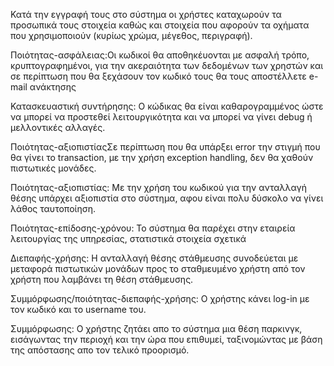 Κατά την εγγραφή τους στο σύστημα οι χρήστες καταχωρούν τα προσωπικά τους
στοιχεία καθώς και στοιχεία που αφορούν τα οχήματα που χρησιμοποιούν
(κυρίως χρώμα, μέγεθος, περιγραφή).  

Ποιότητας-ασφάλειας:Οι κωδικοί θα αποθηκέυονται με ασφαλή τρόπο, κρυπτογραφημένοι, για την ακεραιότητα των δεδομένων των χρηστών και σε περίπτωση που θα ξεχάσουν
τον κωδικό τους θα τους αποστέλλετε e-mail ανάκτησης

Κατασκευαστική συντήρησης: Ο κώδικας θα είναι καθαρογραμμένος ώστε να μπορεί να προστεθεί λειτουργικότητα και να μπορεί να γίνει debug ή μελλοντικές αλλαγές.

Ποιότητας-αξιοπιστίαςΣε περίπτωση που θα υπάρξει error την στιγμή που θα γίνει το transaction, με την χρήση exception handling, δεν θα χαθούν πιστωτικές μονάδες.

Ποιότητας-αξιοπιστίας: Με την χρήση του κωδικού για την ανταλλαγή θέσης υπάρχει αξιοπιστία στο σύστημα, αφου είναι πολυ δύσκολο να γίνει λάθος ταυτοποίηση.

Ποιότητας-επίδοσης-χρόνου: Το σύστημα θα παρέχει στην εταιρεία λειτουργίας της υπηρεσίας,  στατιστικά
στοιχεία σχετικά

Διεπαφής-χρήσης: Η ανταλλαγή θέσης στάθμευσης συνοδεύεται με μεταφορά πιστωτικών μονάδων προς το σταθμευμένο χρήστη από τον χρήστη που λαμβάνει τη θέση στάθμευσης.

Συμμόρφωσης/ποιότητας-διεπαφής-χρήσης: Ο χρήστης κάνει log-in με τον κωδικό και το username του.

Συμμόρφωσης: Ο χρήστης ζητάει απο το σύστημα μια θέση παρκινγκ, εισάγωντας την περιοχή και την ώρα που επιθυμεί, ταξινομώντας με βάση της απόστασης απο τον τελικό προορισμό.

